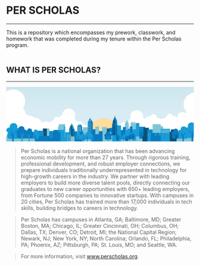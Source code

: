 # PER SCHOLAS
---
This is a repository which encompasses my prework, classwork, and homework that was completed during my tenure within the Per Scholas program.
<br><br>
## WHAT IS PER SCHOLAS?
---
[![Per Scholas Background](/perscholas.jpg "Per Scholas")](https://www.perscholas.org)

> Per Scholas is a national organization that has been advancing economic mobility for more than 27 years. Through rigorous training, professional development, and robust employer connections, we prepare individuals traditionally underrepresented in technology for high-growth careers in the industry. We partner with leading employers to build more diverse talent pools, directly connecting our graduates to new career opportunities with 650+ leading employers, from Fortune 500 companies to innovative startups. With campuses in 20 cities, Per Scholas has trained more than 17,000 individuals in tech skills, building bridges to careers in technology.

> Per Scholas has campuses in Atlanta, GA; Baltimore, MD; Greater Boston, MA; Chicago, IL; Greater Cincinnati, OH; Columbus, OH; Dallas, TX; Denver, CO; Detroit, MI; the National Capital Region; Newark, NJ; New York, NY; North Carolina; Orlando, FL; Philadelphia, PA; Phoenix, AZ; Pittsburgh, PA; St. Louis, MO; and Seattle, WA. 

> For more information, visit www.perscholas.org.